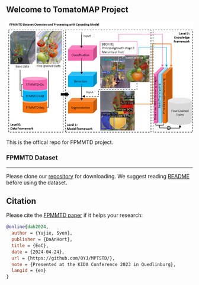 ## Welcome to TomatoMAP Project 

<p align="center">
  <img src="IMG/index.png" alt="avatar">
</p>

This is the offical repo for FPMMTD project. 

### FPMMTD Dataset
---------------
Please clone our [repository](https://github.com/0YJ/MPTSTD) for downloading. We suggest reading [README](https://github.com/0YJ/MPTSTD/blob/main/README.md) before using the dataset.

Citation
--------------

Please cite the [FPMMTD paper](https://www.ph.com/placeholder.pdf) if it helps your research:
```bibtex
@online{dah2024,
  author = {Yujie, Sven},
  publisher = {DaAnHort},
  title = {EoC},
  date = {2024-04-24},
  url = {https://github.com/0YJ/MPTSTD/},
  note = {Presented at the KIDA Conference 2023 in Quedlinburg},
  langid = {en}
}
```
